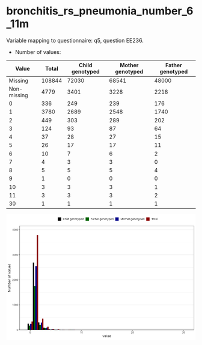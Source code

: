 # bronchitis_rs_pneumonia_number_6_11m
Variable mapping to questionnaire: q5, question EE236.
- Number of values:

| Value | Total | Child genotyped | Mother genotyped | Father genotyped |
| ----- | ----- | --------------- | ---------------- | ---------------- |
| Missing | 108844 | 72030 | 68541 | 48000 |
| Non-missing | 4779 | 3401 | 3228 | 2218 |
| 0 | 336 | 249 | 239 | 176 |
| 1 | 3780 | 2689 | 2548 | 1740 |
| 2 | 449 | 303 | 289 | 202 |
| 3 | 124 | 93 | 87 | 64 |
| 4 | 37 | 28 | 27 | 15 |
| 5 | 26 | 17 | 17 | 11 |
| 6 | 10 | 7 | 6 | 2 |
| 7 | 4 | 3 | 3 | 0 |
| 8 | 5 | 5 | 5 | 4 |
| 9 | 1 | 0 | 0 | 0 |
| 10 | 3 | 3 | 3 | 1 |
| 11 | 3 | 3 | 3 | 2 |
| 30 | 1 | 1 | 1 | 1 |



![](bronchitis_rs_pneumonia_number_6_11m_n.png)



